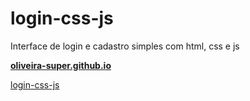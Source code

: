 # login-css-js
Interface de login e cadastro simples com html, css e js


[**oliveira-super.github.io**](https://oliveira-super.github.io/login-css-js/)

<a href="login-css-js/iframe.html" target="_blank">login-css-js</a>


